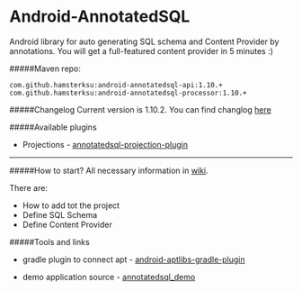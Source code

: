 Android-AnnotatedSQL
====================

Android library for auto generating SQL schema and Content Provider by annotations. You will get a full-featured content provider in 5 minutes :)

#####Maven repo:

	com.github.hamsterksu:android-annotatedsql-api:1.10.+
	com.github.hamsterksu:android-annotatedsql-processor:1.10.+


#####Changelog
Current version is 1.10.2. You can find changlog [here](CHANGELOG.md)

#####Available plugins
* Projections - [annotatedsql-projection-plugin][1]

***
#####How to start?
All necessary information in [wiki](Home).

There are: 
* How to add tot the project
* Define SQL Schema
* Define Content Provider

#####Tools and links
* gradle plugin to connect apt - [android-aptlibs-gradle-plugin][2]
* demo application source - [annotatedsql_demo][3]

  [1]: https://github.com/hamsterksu/annotatedsql-projection-plugin
  [2]: https://github.com/hamsterksu/android-aptlibs-gradle-plugin
  [3]: https://github.com/hamsterksu/annotatedsql_demo/tree/AS_support_plugins
